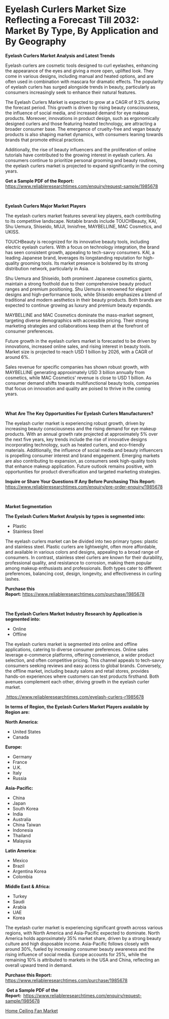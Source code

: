 <p><h1>Eyelash Curlers Market Size Reflecting a Forecast Till 2032: Market By Type, By Application and By Geography</h1></p><p><strong>Eyelash Curlers Market Analysis and Latest Trends</strong></p>
<p><p>Eyelash curlers are cosmetic tools designed to curl eyelashes, enhancing the appearance of the eyes and giving a more open, uplifted look. They come in various designs, including manual and heated options, and are often used in combination with mascara for dramatic effects. The popularity of eyelash curlers has surged alongside trends in beauty, particularly as consumers increasingly seek to enhance their natural features.</p><p>The Eyelash Curlers Market is expected to grow at a CAGR of 9.2% during the forecast period. This growth is driven by rising beauty consciousness, the influence of social media, and increased demand for eye makeup products. Moreover, innovations in product design, such as ergonomically designed curlers and those featuring heated technology, are attracting a broader consumer base. The emergence of cruelty-free and vegan beauty products is also shaping market dynamics, with consumers leaning towards brands that promote ethical practices.</p><p>Additionally, the rise of beauty influencers and the proliferation of online tutorials have contributed to the growing interest in eyelash curlers. As consumers continue to prioritize personal grooming and beauty routines, the eyelash curlers market is projected to expand significantly in the coming years.</p></p>
<p><strong>Get a Sample PDF of the Report:&nbsp;</strong> <a href="https://www.reliableresearchtimes.com/enquiry/request-sample/1985678?utm_campaign=3063&utm_medium=2&utm_source=Github&utm_content=ia&utm_term=05042025&utm_id=eyelash-curlers">https://www.reliableresearchtimes.com/enquiry/request-sample/1985678</a></p>
<p>&nbsp;</p>
<p><strong>Eyelash Curlers Major Market Players</strong></p>
<p><p>The eyelash curlers market features several key players, each contributing to its competitive landscape. Notable brands include TOUCHBeauty, KAI, Shu Uemura, Shiseido, MUJI, Innisfree, MAYBELLINE, MAC Cosmetics, and UKISS. </p><p>TOUCHBeauty is recognized for its innovative beauty tools, including electric eyelash curlers. With a focus on technology integration, the brand has seen consistent growth, appealing to tech-savvy consumers. KAI, a leading Japanese brand, leverages its longstanding reputation for high-quality grooming tools. Its market presence is bolstered by its strong distribution network, particularly in Asia.</p><p>Shu Uemura and Shiseido, both prominent Japanese cosmetics giants, maintain a strong foothold due to their comprehensive beauty product ranges and premium positioning. Shu Uemura is renowned for elegant designs and high-performance tools, while Shiseido emphasizes a blend of traditional and modern aesthetics in their beauty products. Both brands are expected to continue growing as luxury and premium beauty expands.</p><p>MAYBELLINE and MAC Cosmetics dominate the mass-market segment, targeting diverse demographics with accessible pricing. Their strong marketing strategies and collaborations keep them at the forefront of consumer preferences.</p><p>Future growth in the eyelash curlers market is forecasted to be driven by innovations, increased online sales, and rising interest in beauty tools. Market size is projected to reach USD 1 billion by 2026, with a CAGR of around 6%.</p><p>Sales revenue for specific companies has shown robust growth, with MAYBELLINE generating approximately USD 3 billion annually from cosmetics, while MAC Cosmetics' revenue is close to USD 1 billion. As consumer demand shifts towards multifunctional beauty tools, companies that focus on innovation and quality are poised to thrive in the coming years.</p></p>
<p>&nbsp;</p>
<p><strong>What Are The Key Opportunities For Eyelash Curlers Manufacturers?</strong></p>
<p><p>The eyelash curler market is experiencing robust growth, driven by increasing beauty consciousness and the rising demand for eye makeup products. With an annual growth rate projected at approximately 5% over the next five years, key trends include the rise of innovative designs incorporating technology, such as heated curlers, and eco-friendly materials. Additionally, the influence of social media and beauty influencers is propelling consumer interest and brand engagement. Emerging markets are also contributing to expansion, as consumers seek high-quality tools that enhance makeup application. Future outlook remains positive, with opportunities for product diversification and targeted marketing strategies.</p></p>
<p><strong>Inquire or Share Your Questions If Any Before Purchasing This Report:</strong> <a href="https://www.reliableresearchtimes.com/enquiry/pre-order-enquiry/1985678?utm_campaign=3063&utm_medium=2&utm_source=Github&utm_content=ia&utm_term=05042025&utm_id=eyelash-curlers">https://www.reliableresearchtimes.com/enquiry/pre-order-enquiry/1985678</a></p>
<p>&nbsp;</p>
<p><strong>Market Segmentation</strong></p>
<p><strong>The Eyelash Curlers Market Analysis by types is segmented into:</strong></p>
<p><ul><li>Plastic</li><li>Stainless Steel</li></ul></p>
<p><p>The eyelash curlers market can be divided into two primary types: plastic and stainless steel. Plastic curlers are lightweight, often more affordable, and available in various colors and designs, appealing to a broad range of consumers. In contrast, stainless steel curlers are known for their durability, professional quality, and resistance to corrosion, making them popular among makeup enthusiasts and professionals. Both types cater to different preferences, balancing cost, design, longevity, and effectiveness in curling lashes.</p></p>
<p><strong>Purchase this Report:&nbsp;</strong><a href="https://www.reliableresearchtimes.com/purchase/1985678?utm_campaign=3063&utm_medium=2&utm_source=Github&utm_content=ia&utm_term=05042025&utm_id=eyelash-curlers">https://www.reliableresearchtimes.com/purchase/1985678</a></p>
<p>&nbsp;</p>
<p><strong>The Eyelash Curlers Market Industry Research by Application is segmented into:</strong></p>
<p><ul><li>Online</li><li>Offline</li></ul></p>
<p><p>The eyelash curlers market is segmented into online and offline applications, catering to diverse consumer preferences. Online sales leverage e-commerce platforms, offering convenience, a wider product selection, and often competitive pricing. This channel appeals to tech-savvy consumers seeking reviews and easy access to global brands. Conversely, the offline market, including beauty salons and retail stores, provides hands-on experiences where customers can test products firsthand. Both avenues complement each other, driving growth in the eyelash curler market.</p></p>
<p><a href="https://www.reliableresearchtimes.com/eyelash-curlers-r1985678?utm_campaign=3063&utm_medium=2&utm_source=Github&utm_content=ia&utm_term=05042025&utm_id=eyelash-curlers">&nbsp;https://www.reliableresearchtimes.com/eyelash-curlers-r1985678</a></p>
<p><strong>In terms of Region, the Eyelash Curlers Market Players available by Region are:</strong></p>
<p>
    <p> <strong> North America: </strong>
        <ul>
            <li>United States</li>
            <li>Canada</li>
        </ul>
        </p> 
    <p> <strong> Europe: </strong>
        <ul>
            <li>Germany</li>
            <li>France</li>
            <li>U.K.</li>
            <li>Italy</li>
            <li>Russia</li>
        </ul>
        </p> 
    <p> <strong> Asia-Pacific: </strong>
        <ul>
            <li>China</li>
            <li>Japan</li>
            <li>South Korea</li>
            <li>India</li>
            <li>Australia</li>
            <li>China Taiwan</li>
            <li>Indonesia</li>
            <li>Thailand</li>
            <li>Malaysia</li>
        </ul>
        </p> 
    <p> <strong> Latin America: </strong>
        <ul>
            <li>Mexico</li>
            <li>Brazil</li>
            <li>Argentina Korea</li>
            <li>Colombia</li>
        </ul>
        </p> 
    <p> <strong> Middle East & Africa: </strong>
        <ul>
            <li>Turkey</li>
            <li>Saudi</li>
            <li>Arabia</li>
            <li>UAE</li>
            <li>Korea</li>
        </ul>
    </p>
    </p>
<p><p>The eyelash curler market is experiencing significant growth across various regions, with North America and Asia-Pacific expected to dominate. North America holds approximately 35% market share, driven by a strong beauty culture and high disposable income. Asia-Pacific follows closely with around 30%, fueled by increasing consumer beauty awareness and the rising influence of social media. Europe accounts for 25%, while the remaining 10% is attributed to markets in the USA and China, reflecting an overall upward trend in demand.</p></p>
<p><strong>Purchase this Report: </strong><a href="https://www.reliableresearchtimes.com/purchase/1985678?utm_campaign=3063&utm_medium=2&utm_source=Github&utm_content=ia&utm_term=05042025&utm_id=eyelash-curlers">https://www.reliableresearchtimes.com/purchase/1985678</a></p>
<p>&nbsp;<strong>Get a Sample PDF of the Report:&nbsp;&nbsp;</strong><a href="https://www.reliableresearchtimes.com/enquiry/request-sample/1985678?utm_campaign=3063&utm_medium=2&utm_source=Github&utm_content=ia&utm_term=05042025&utm_id=eyelash-curlers">https://www.reliableresearchtimes.com/enquiry/request-sample/1985678</a></p>
<p><strong></strong></p>
<p><p><a href="https://github.com/boysabotzoc/Market-Research-Report-List-1/blob/main/home-ceiling-fan-market.md?utm_campaign=3063&utm_medium=2&utm_source=Github&utm_content=ia&utm_term=05042025&utm_id=eyelash-curlers">Home Ceiling Fan Market</a></p></p>